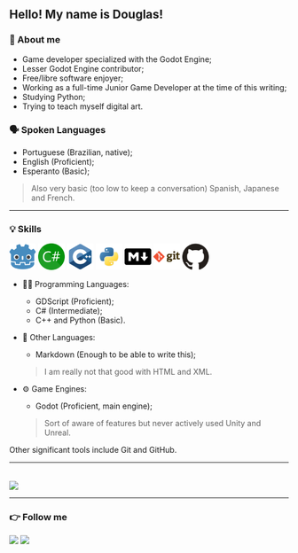 ## Hello! My name is Douglas!

### 📇 About me

- Game developer specialized with the Godot Engine;
- Lesser Godot Engine contributor;
- Free/libre software enjoyer;
- Working as a full-time Junior Game Developer at the time of this writing;
- Studying Python;
- Trying to teach myself digital art.

### 🗣️ Spoken Languages

- Portuguese (Brazilian, native);
- English (Proficient);
- Esperanto (Basic);
> Also very basic (too low to keep a conversation) Spanish, Japanese and French.

---

### 💡 Skills
<code><img width="48" src="https://github.com/github/explore/raw/main/topics/godot/godot.png" alt="Godot"/></code>
<code><img width="48" src="https://github.com/github/explore/raw/main/topics/csharp/csharp.png" alt="C#"/></code>
<code><img width="48" src="https://github.com/github/explore/raw/main/topics/cpp/cpp.png" alt="C++"/></code>
<code><img width="48" src="https://github.com/github/explore/raw/main/topics/python/python.png" alt="Python"/></code>
<code><img width="48" src="https://github.com/github/explore/raw/main/topics/markdown/markdown.png" alt="Markdown"/></code>
<code><img width="48" src="https://github.com/github/explore/raw/main/topics/git/git.png" alt="Git"/></code>
<code><img width="48" src="https://github.com/github/explore/raw/main/topics/github-api/github-api.png" alt="GitHub" style="background-color:white;"/></code>

- 👨‍💻 Programming Languages:

	- GDScript (Proficient);
	- C# (Intermediate);
	- C++ and Python (Basic).
 
- 📜 Other Languages:

	- Markdown (Enough to be able to write this);
	> I am really not that good with HTML and XML.
 
- ⚙️ Game Engines:

	- Godot (Proficient, main engine);
	> Sort of aware of features but never actively used Unity and Unreal.

Other significant tools include Git and GitHub.

---
<br>
<img align='center' src="https://github-readme-stats.vercel.app/api?username=DeeJayLSP&theme=onedark&show_icons=true">

---
### 👉 Follow me

<p align="left">

  <a href="https://www.linkedin.com/in/douglas-le%C3%A3o-043769178/" alt="Linkedin">
  <img src="https://img.shields.io/badge/-Linkedin-0e76a8?style=for-the-badge&logo=Linkedin&logoColor=white" /></a>
  
  <a href="https://twitter.com/DeeJay_LSP" alt="Twitter">
  <img src="https://img.shields.io/twitter/follow/DeeJay_LSP?style=for-the-badge&logo=twitter&logoColor=white" /></a>
  
  
</p>  
